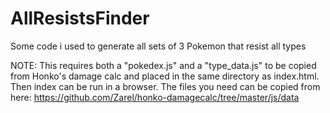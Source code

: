 # AllResistsFinder
Some code i used to generate all sets of 3 Pokemon that resist all types

NOTE: This requires both a "pokedex.js" and a "type_data.js" to be copied from Honko's damage calc and placed in the same directory as index.html. Then index can be run in a browser. 
The files you need can be copied from here: https://github.com/Zarel/honko-damagecalc/tree/master/js/data

